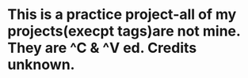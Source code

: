 # This is a practice project-all of my projects(execpt tags)are not mine. They are ^C & ^V ed. Credits unknown.
